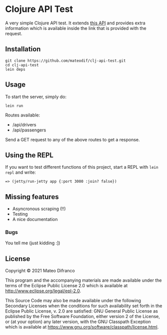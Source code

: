 # Clojure API Test

A very simple Clojure API test. It extends [this API](http://docs.apis.is/#endpoint-rides) and provides extra information which is available inside the link that is provided with the request.

## Installation

```
git clone https://github.com/mateodif/clj-api-test.git
cd clj-api-test
lein deps
```

## Usage

To start the server, simply do:
```
lein run
```

Routes available:
- /api/drivers
- /api/passengers

Send a GET request to any of the above routes to get a response.

## Using the REPL

If you want to test different functions of this project, start a REPL with `lein repl` and write:
```
=> (jetty/run-jetty app {:port 3000 :join? false})
```

## Missing features

- Asyncronous scraping (!!)
- Testing
- A nice documentation

### Bugs

You tell me (just kidding :])

## License

Copyright © 2021 Mateo Difranco

This program and the accompanying materials are made available under the
terms of the Eclipse Public License 2.0 which is available at
http://www.eclipse.org/legal/epl-2.0.

This Source Code may also be made available under the following Secondary
Licenses when the conditions for such availability set forth in the Eclipse
Public License, v. 2.0 are satisfied: GNU General Public License as published by
the Free Software Foundation, either version 2 of the License, or (at your
option) any later version, with the GNU Classpath Exception which is available
at https://www.gnu.org/software/classpath/license.html.
